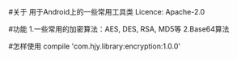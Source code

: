 #关于
    用于Android上的一些常用工具类
    Licence: Apache-2.0

#功能
    1.一些常用的加密算法：AES, DES, RSA, MD5等
    2.Base64算法

#怎样使用
    compile 'com.hjy.library:encryption:1.0.0'
